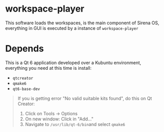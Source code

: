 # workspace-player

This software loads the workspaces, is the main component of Sirena OS, everything in GUI is executed by a instance of `workspace-player`

# Depends

This is a Qt 6 application developed over a Kubuntu environment, everything you need at this time is install:

- `qtcreator`
- `qmake6`
- `qt6-base-dev`

> If you is getting error "No valid suitable kits found", do this on Qt Creator:
> 
> 1. Click on Tools -> Options
> 2. On new window: Click in "Add..."
> 3. Navigate to `/usr/lib/qt-6/bin`and select `qmake6`
